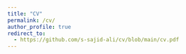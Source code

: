 ```yaml
---
title: "CV"
permalink: /cv/
author_profile: true
redirect_to:
  - https://github.com/s-sajid-ali/cv/blob/main/cv.pdf
---
```


